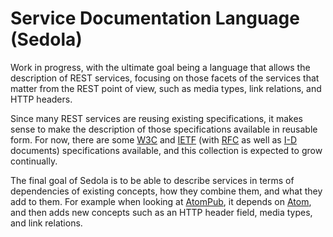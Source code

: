 # Service Documentation Language (Sedola)

Work in progress, with the ultimate goal being a language that allows the description of REST services, focusing on those facets of the services that matter from the REST point of view, such as media types, link relations, and HTTP headers.

Since many REST services are reusing existing specifications, it makes sense to make the description of those specifications available in reusable form. For now, there are some [W3C](W3C/) and [IETF](IETF/) (with [RFC](IETF/RFC/) as well as [I-D](IETF/I-D) documents) specifications available, and this collection is expected to grow continually.

The final goal of Sedola is to be able to describe services in terms of dependencies of existing concepts, how they combine them, and what they add to them. For example when looking at [AtomPub](IETF/RFC/5023.xml), it depends on [Atom](IETF/RFC/4287.xml), and then adds new concepts such as an HTTP header field, media types, and link relations.

